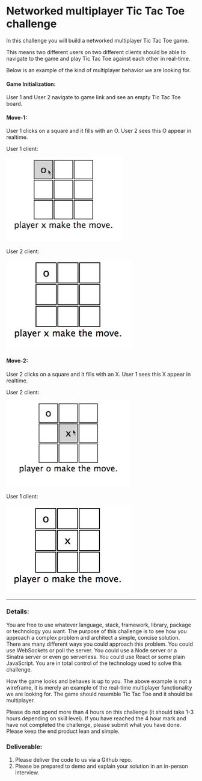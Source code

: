 # Networked multiplayer Tic Tac Toe challenge

In this challenge you will build a networked multiplayer Tic Tac Toe game.

This means two different users on two different clients should be able to navigate to the game and play Tic Tac Toe against each other in real-time.

Below is an example of the kind of multiplayer behavior we are looking for.

#### Game Initialization:
User 1 and User 2 navigate to game link and see an empty Tic Tac Toe board.

#### Move-1: 
User 1 clicks on a square and it fills with an O. User 2 sees this O appear in realtime.

User 1 client:

![Image of user 1 move 1](./assets/user-1-move-1.png)

User 2 client:

![Image of user 2 move 1](./assets/user-2-move-1.png)

#### Move-2: 
User 2 clicks on a square and it fills with an X. User 1 sees this X appear in realtime.

User 2 client:

![Image of user 2 move 2](./assets/user-2-move-2.png)

User 1 client:

![Image of user 1 move 2](./assets/user-1-move-2.png)


<hr/>

### Details:
You are free to use whatever language, stack, framework, library, package or technology you want. The purpose of this challenge is to see how you approach a complex problem and architect a simple, concise solution. There are many different ways you could approach this problem. You could use WebSockets or poll the server. You could use a Node server or a Sinatra server or even go serverless. You could use React or some plain JavaScript. You are in total control of the technology used to solve this challenge. 

How the game looks and behaves is up to you. The above example is not a wireframe, it is merely an example of the real-time multiplayer functionality we are looking for. The game should resemble Tic Tac Toe and it should be multiplayer. 

Please do not spend more than 4 hours on this challenge (it should take 1-3 hours depending on skill level). If you have reached the 4 hour mark and have not completed the challenge, please submit what you have done. Please keep the end product lean and simple.

### Deliverable:
1) Please deliver the code to us via a Github repo.
2) Please be prepared to demo and explain your solution in an in-person interview.

